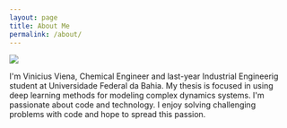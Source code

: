 ```yaml
---
layout: page
title: About Me
permalink: /about/
---
```


<style>
td {
  font-size: 20px
}
</style>

![]({{site.baseurl}}/images/Me.png)

I'm Vinicius Viena, Chemical Engineer and last-year Industrial Engineerig student at Universidade Federal da Bahia. My thesis is focused in using deep learning methods for modeling complex dynamics systems. I'm passionate about code and technology. I enjoy solving challenging problems with code and hope to spread this passion. 




